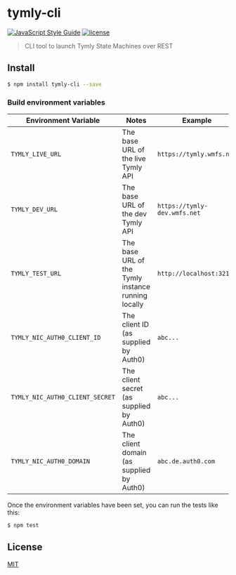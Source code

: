 # tymly-cli
[![JavaScript Style Guide](https://img.shields.io/badge/code_style-standard-brightgreen.svg)](https://standardjs.com) [![license](https://img.shields.io/github/license/mashape/apistatus.svg)](https://github.com/wmfs/tymly-cli/blob/master/LICENSE)

> CLI tool to launch Tymly State Machines over REST

## <a name="install"></a>Install
```bash
$ npm install tymly-cli --save
```

### Build environment variables
| Environment Variable | Notes | Example |
| -------------------- | ----- | ------- |
| `TYMLY_LIVE_URL`     | The base URL of the live Tymly API | `https://tymly.wmfs.net` |
| `TYMLY_DEV_URL`      | The base URL of the dev Tymly API | `https://tymly-dev.wmfs.net` |
| `TYMLY_TEST_URL`     | The base URL of the Tymly instance running locally | `http://localhost:3210` |
| `TYMLY_NIC_AUTH0_CLIENT_ID`     | The client ID (as supplied by Auth0) | `abc...` |
| `TYMLY_NIC_AUTH0_CLIENT_SECRET`  | The client secret (as supplied by Auth0) | `abc...` |
| `TYMLY_NIC_AUTH0_DOMAIN` | The client domain (as supplied by Auth0) | `abc.de.auth0.com` |

Once the environment variables have been set, you can run the tests like this:

```bash
$ npm test
```


## <a name="license"></a>License

[MIT](https://github.com/wmfs/tymly-cli/blob/master/LICENSE)
